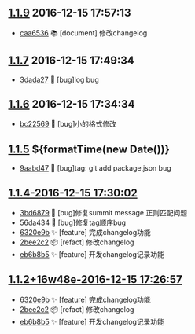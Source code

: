 [1.1.9](../../releases/tag/1.1.9)     2016-12-15 17:57:13
---------------------------------------------------------

- [caa6536](../../commit/caa6536) 📚  [document] 修改changelog




[1.1.7](../../releases/tag/1.1.7)     2016-12-15 17:49:34
---------------------------------------------------------

- [3dada27](../../commit/3dada27) 🐛  [bug]log bug


[1.1.6](../../releases/tag/1.1.6)     2016-12-15 17:34:34
---------------------------------------------------------

- [bc22569](../../commit/bc22569) 🐛  [bug]小的格式修改


[1.1.5](../../releases/tag/1.1.5)     ${formatTime(new Date())}
---------------------------------------------------------------

- [9aabd47](../../commit/9aabd47) 🐛  [bug]tag: git add package.json bug


[1.1.4-2016-12-15 17:30:02](../../releases/tag/1.1.4)
-----------------------------------------------------

- [3bd6879](../../commit/3bd6879) 🐛  [bug]修复summit message 正则匹配问题
- [56da434](../../commit/56da434) 🐛  [bug]修复tag顺序bug
- [6320e9b](../../commit/6320e9b) ✨  [feature] 完成changelog功能
- [2bee2c2](../../commit/2bee2c2) 📦  [refact] 修改changelog
- [eb6b8b5](../../commit/eb6b8b5) ✨  [feature] 开发changelog记录功能



[1.1.2+16w48e-2016-12-15 17:26:57](../../releases/tag/1.1.2+16w48e)
-------------------------------------------------------------------

- [6320e9b](../../commit/6320e9b) ✨  [feature] 完成changelog功能
- [2bee2c2](../../commit/2bee2c2) 📦  [refact] 修改changelog
- [eb6b8b5](../../commit/eb6b8b5) ✨  [feature] 开发changelog记录功能
